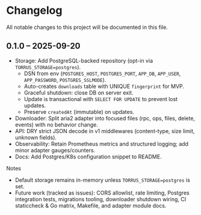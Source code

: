 # Changelog

All notable changes to this project will be documented in this file.

## 0.1.0 – 2025-09-20

- Storage: Add PostgreSQL-backed repository (opt-in via `TORRUS_STORAGE=postgres`).
  - DSN from env (`POSTGRES_HOST`, `POSTGRES_PORT`, `APP_DB`, `APP_USER`, `APP_PASSWORD`, `POSTGRES_SSLMODE`).
  - Auto-creates `downloads` table with UNIQUE `fingerprint` for MVP.
  - Graceful shutdown: close DB on server exit.
  - Update is transactional with `SELECT FOR UPDATE` to prevent lost updates.
  - Preserve `createdAt` (immutable) on updates.
- Downloader: Split aria2 adapter into focused files (rpc, ops, files, delete, events) with no behavior change.
- API: DRY strict JSON decode in v1 middlewares (content-type, size limit, unknown fields).
- Observability: Retain Prometheus metrics and structured logging; add minor adapter gauges/counters.
- Docs: Add Postgres/K8s configuration snippet to README.

Notes
- Default storage remains in-memory unless `TORRUS_STORAGE=postgres` is set.
- Future work (tracked as issues): CORS allowlist, rate limiting, Postgres integration tests, migrations tooling, downloader shutdown wiring, CI staticcheck & Go matrix, Makefile, and adapter module docs.
